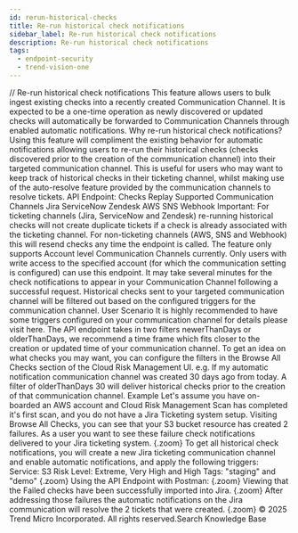 ```yaml
---
id: rerun-historical-checks
title: Re-run historical check notifications
sidebar_label: Re-run historical check notifications
description: Re-run historical check notifications
tags:
  - endpoint-security
  - trend-vision-one
---
```


/*<![CDATA[*/ $('#title').html($('meta[name=map-description]').attr('content')); /*]]>*/ Re-run historical check notifications This feature allows users to bulk ingest existing checks into a recently created Communication Channel. It is expected to be a one-time operation as newly discovered or updated checks will automatically be forwarded to Communication Channels through enabled automatic notifications. Why re-run historical check notifications? Using this feature will compliment the existing behavior for automatic notifications allowing users to re-run their historical checks (checks discovered prior to the creation of the communication channel) into their targeted communication channel. This is useful for users who may want to keep track of historical checks in their ticketing channel, whilst making use of the auto-resolve feature provided by the communication channels to resolve tickets. API Endpoint: Checks Replay Supported Communication Channels Jira ServiceNow Zendesk AWS SNS Webhook Important: For ticketing channels (Jira, ServiceNow and Zendesk) re-running historical checks will not create duplicate tickets if a check is already associated with the ticketing channel. For non-ticketing channels (AWS, SNS and Webhook) this will resend checks any time the endpoint is called. The feature only supports Account level Communication Channels currently. Only users with write access to the specified account (for which the communication setting is configured) can use this endpoint. It may take several minutes for the check notifications to appear in your Communication Channel following a successful request. Historical checks sent to your targeted communication channel will be filtered out based on the configured triggers for the communication channel. User Scenario It is highly recommended to have some triggers configured on your communication channel for details please visit here. The API endpoint takes in two filters newerThanDays or olderThanDays, we recommend a time frame which fits closer to the creation or updated time of your communication channel. To get an idea on what checks you may want, you can configure the filters in the Browse All Checks section of the Cloud Risk Management UI. e.g. If my automatic notification communication channel was created 30 days ago from today. A filter of olderThanDays 30 will deliver historical checks prior to the creation of that communication channel. Example Let's assume you have on-boarded an AWS account and Cloud Risk Management Scan has completed it's first scan, and you do not have a Jira Ticketing system setup. Visiting Browse All Checks, you can see that your S3 bucket resource has created 2 failures. As a user you want to see these failure check notifications delivered to your Jira ticketing system. {.zoom} To get all historical check notifications, you will create a new Jira ticketing communication channel and enable automatic notifications, and apply the following triggers: Service: S3 Risk Level: Extreme, Very High and High Tags: "staging" and "demo" {.zoom} Using the API Endpoint with Postman: {.zoom} Viewing that the Failed checks have been successfully imported into Jira. {.zoom} After addressing those failures the automatic notifications on the Jira communication will resolve the 2 tickets that were created. {.zoom} © 2025 Trend Micro Incorporated. All rights reserved.Search Knowledge Base